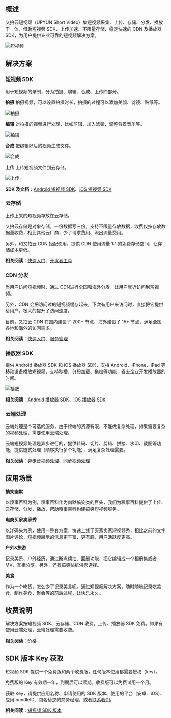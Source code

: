 ## 概述

又拍云短视频（UPYUN Short Video）集短视频采集、上传、存储、分发、播放于一体，借助短视频 SDK、上传加速、不限量存储、稳定快速的 CDN 及播放器 SDK，为用户提供专业可靠的短视频解决方案。

![短视频](https://upyun-assets.b0.upaiyun.com/docs/video/short_video.png)


## 解决方案

<a name="short_video_sdk"></a>
### 短视频 SDK

用于短视频的录制，分为拍摄、编辑、合成、上传四部分。

**拍摄**
拍摄视频，可以设置拍摄时长，拍摄的过程可以添加美颜、滤镜、贴纸等。

![拍摄](https://upyun-assets.b0.upaiyun.com/docs/video/paishe.png)


**编辑**
对拍摄的视频进行处理，比如剪辑、加入滤镜、调整背景音乐等。

![编辑](https://upyun-assets.b0.upaiyun.com/docs/video/bianji.png)

**合成**
把编辑好后的视频生成文件。

![合成](https://upyun-assets.b0.upaiyun.com/docs/video/hecheng.png)

**上传**
上传短视频文件到云存储。

![上传](https://upyun-assets.b0.upaiyun.com/docs/video/shangchuan.png)

**SDK 及文档**：[Android 短视频 SDK](https://github.com/upyun/Android-short-video)、[iOS 短视频 SDK](https://github.com/upyun/ios-short-video)


### 云存储

上传上来的短视频存放在云存储。

又拍云存储是对象存储，一份数据写三份，支持不限量存放数据，收费仅按存放数据量收费，相比其他云厂商，少了请求费用、流出流量费用。

另外，和又拍云 CDN 搭配使用，提供 CDN 使用流量 1:1 的免费存储空间，让存储成本更低。


**相关阅读**：[快速入门](https://docs.upyun.com/api/quick_start/)、[开发者工具](https://docs.upyun.com/api/developer_tools/)


### CDN 分发

当用户访问短视频时，通过 CDN进行全国和海外分发，让用户就近访问到短视频。

另外，CDN 会把访问过的短视频缓存起来，下次有用户来访问时，直接把它提供给用户，极大的提升了访问速度。

目前，又拍云 CDN 在国内建设了 200+ 节点，海外建设了 15+ 节点，满足全国各地和海外的访问需求。

**相关阅读**：[快速入门](https://docs.upyun.com/cdn/guide/)、[服务管理](https://docs.upyun.com/cdn/service/)

<a name="player_sdk"></a>
### 播放器 SDK

提供 Android 播放器 SDK 和 iOS 播放器 SDK，支持 Android、iPhone、iPad 等移动设备播放短视频，支持秒播、分段加载、拖拉等功能，省去企业开发播放器的时间。

![播放](https://upyun-assets.b0.upaiyun.com/docs/video/bofang.png)

**相关阅读**：[Android 播放器 SDK](https://github.com/upyun/Android-short-video#3)、[iOS 播放器 SDK](https://github.com/upyun/ios-short-video#3)


### 云端处理

云端处理是个可选的服务，由于终端的资源有限，不能做复杂处理，如果需要复杂的视频处理，需要使用云端处理。

云端短视频处理是异步进行的，提供转码、切片、剪辑、拼接、水印、截图等功能，提供链式处理（顺序执行多个功能），满足复杂处理需要。


**相关阅读**：[异步音视频处理](https://docs.upyun.com/cloud/av/)、[同步视频处理](https://docs.upyun.com/cloud/sync_video/)


## 应用场景

**搞笑幽默**

以糗事百科为例，糗事百科作为幽默搞笑类的巨头，我们为糗事百科提供了上传、云存储、分发、播放，帮助糗事百科构建搞笑短视频服务。

**电商买家卖家秀**

以洋码头为例，使用一整套方案，快速上线了买家卖家短视频秀，相比之前的文字图片评论，短视频展示的信息更丰富、更有趣，用户活跃度更高。

**户外&旅游**

记录美景、户外经历，通过断点续拍、回删功能，把它编辑成一个相册集或者 MV，互相分享。另外，还有搞笑贴纸供您选择。

**美食**

作为一个吃货，怎么少了记录美食呢。通过短视频解决方案，随时随地记录吃美食、制作美食、聚会等的前后过程，让快乐永久。


<a name="charges_notes"></a>
## 收费说明

解决方案按短视频 SDK、云存储、CDN 收费，上传、播放器 SDK 免费。如果有使用云端处理，云端处理需要收费。

**相关阅读**：[价格](https://www.upyun.com/products/short-video#section-pricing)


<a name="SDK_Key"></a>
## SDK 版本 Key 获取

短视频 SDK 提供一个免费版和两个收费版，任何版本使用都需要授权（key）。

免费版的 Key 有效期一年，到期后可以续期。收费版可以免费试用一个月。

获取 Key，请提供应用名称、申请使用的 SDK 版本、使用的平台（安卓、iOS）、应用 bundleID、包名给您的商务经理，或者[联系我们](https://www.upyun.com/contact)。

**相关阅读**：[短视频 SDK 版本](https://www.upyun.com/products/short-video#section-version)



















